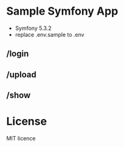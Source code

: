 # Sample Symfony App
* Symfony 5.3.2 
* replace .env.sample to .env

## /login

## /upload 

## /show 

# License 
 MIT licence
